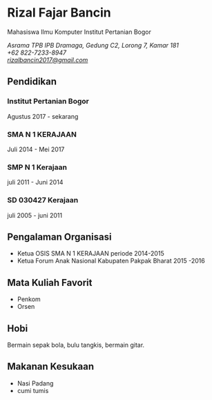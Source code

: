 # Rizal Fajar Bancin
Mahasiswa Ilmu Komputer Institut Pertanian Bogor

*Asrama TPB IPB Dramaga, Gedung C2, Lorong 7, Kamar 181*\
*+62 822-7233-8947*\
*rizalbancin2017@gmail.com*

## Pendidikan
### Institut Pertanian Bogor
Agustus 2017 - sekarang
### SMA N 1 KERAJAAN
Juli 2014 - Mei 2017
### SMP N 1 Kerajaan
juli 2011 - Juni 2014
### SD 030427 Kerajaan
juli 2005 - juni 2011

## Pengalaman Organisasi
- Ketua OSIS SMA N 1 KERAJAAN periode 2014-2015
- Ketua Forum Anak Nasional Kabupaten Pakpak Bharat 2015 -2016

## Mata Kuliah Favorit
- Penkom
- Orsen

## Hobi
Bermain sepak bola, bulu tangkis, bermain gitar.

## Makanan Kesukaan
- Nasi Padang
- cumi tumis
